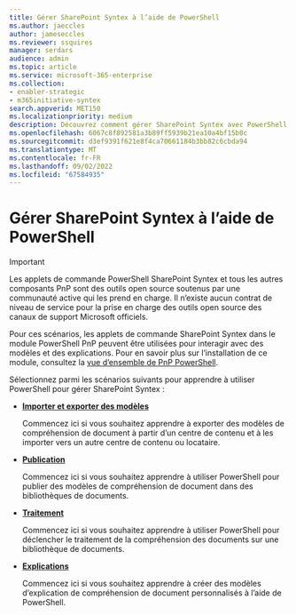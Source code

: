 ```yaml
---
title: Gérer SharePoint Syntex à l’aide de PowerShell
ms.author: jaeccles
author: jameseccles
ms.reviewer: ssquires
manager: serdars
audience: admin
ms.topic: article
ms.service: microsoft-365-enterprise
ms.collection:
- enabler-strategic
- m365initiative-syntex
search.appverid: MET150
ms.localizationpriority: medium
description: Découvrez comment gérer SharePoint Syntex avec PowerShell.
ms.openlocfilehash: 6067c8f892581a3b89ff5939b21ea10a4bf15b0c
ms.sourcegitcommit: d3ef9391f621e8f4ca70661184b3bb82c6cbda94
ms.translationtype: MT
ms.contentlocale: fr-FR
ms.lasthandoff: 09/02/2022
ms.locfileid: "67584935"
---
```

# <a name="manage-sharepoint-syntex-by-using-powershell"></a>Gérer SharePoint Syntex à l’aide de PowerShell

> [!IMPORTANT]
> Les applets de commande PowerShell SharePoint Syntex et tous les autres composants PnP sont des outils open source soutenus par une communauté active qui les prend en charge. Il n’existe aucun contrat de niveau de service pour la prise en charge des outils open source des canaux de support Microsoft officiels.

Pour ces scénarios, les applets de commande SharePoint Syntex dans le module PowerShell PnP peuvent être utilisées pour interagir avec des modèles et des explications. Pour en savoir plus sur l’installation de ce module, consultez la [vue d’ensemble de PnP PowerShell](/powershell/sharepoint/sharepoint-pnp/sharepoint-pnp-cmdlets).

Sélectionnez parmi les scénarios suivants pour apprendre à utiliser PowerShell pour gérer SharePoint Syntex :

- [**Importer et exporter des modèles**](powershell-syntex-import-export.md)

    Commencez ici si vous souhaitez apprendre à exporter des modèles de compréhension de document à partir d’un centre de contenu et à les importer vers un autre centre de contenu ou locataire.

- [**Publication**](powershell-syntex-publishing.md)

    Commencez ici si vous souhaitez apprendre à utiliser PowerShell pour publier des modèles de compréhension de document dans des bibliothèques de documents.

- [**Traitement**](powershell-syntex-processing.md)

    Commencez ici si vous souhaitez apprendre à utiliser PowerShell pour déclencher le traitement de la compréhension des documents sur une bibliothèque de documents.

- [**Explications**](powershell-syntex-explanations.md)

    Commencez ici si vous souhaitez apprendre à créer des modèles d’explication de compréhension de document personnalisés à l’aide de PowerShell.
